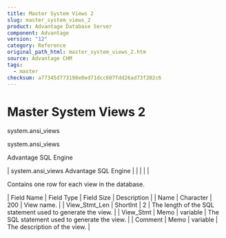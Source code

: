 ```yaml
---
title: Master System Views 2
slug: master_system_views_2
product: Advantage Database Server
component: Advantage
version: "12"
category: Reference
original_path_html: master_system_views_2.htm
source: Advantage CHM
tags:
  - master
checksum: a77345d773198e0ed71dcc607fdd26ad73f202c6
---
```


# Master System Views 2

system.ansi\_views

system.ansi\_views

Advantage SQL Engine

| system.ansi\_views  Advantage SQL Engine |  |  |  |  |

Contains one row for each view in the database.

| Field Name | Field Type | Field Size | Description |
| Name | Character | 200 | View name. |
| View\_Stmt\_Len | ShortInt | 2 | The length of the SQL statement used to generate the view. |
| View\_Stmt | Memo | variable | The SQL statement used to generate the view. |
| Comment | Memo | variable | The description of the view. |
